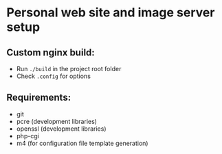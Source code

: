 # Personal web site and image server setup

## Custom nginx build:
* Run `./build` in the project root folder
* Check `.config` for options

## Requirements:
* git
* pcre (development libraries)
* openssl (development libraries)
* php-cgi
* m4 (for configuration file template generation)
